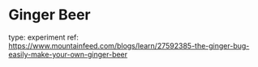 # Ginger Beer

type: experiment
ref: https://www.mountainfeed.com/blogs/learn/27592385-the-ginger-bug-easily-make-your-own-ginger-beer
